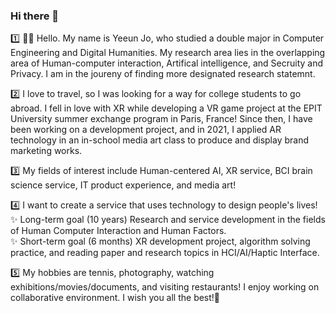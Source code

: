 ### Hi there 👋  

1️⃣ 🧑‍🚀 Hello. My name is Yeeun Jo, who studied a double major in Computer Engineering and Digital Humanities. My research area lies in the overlapping area of Human-computer interaction, Artifical intelligence, and Secruity and Privacy. I am in the joureny of finding more designated research statemnt.

2️⃣ I love to travel, so I was looking for a way for college students to go abroad. I fell in love with XR while developing a VR game project at the EPIT University summer exchange program in Paris, France! Since then, I have been working on a development project, and in 2021, I applied AR technology in an in-school media art class to produce and display brand marketing works. 

3️⃣ My fields of interest include Human-centered AI, XR service, BCI brain science service, IT product experience, and media art!

4️⃣ I want to create a service that uses technology to design people's lives!<br>
✨ Long-term goal (10 years) Research and service development in the fields of Human Computer Interaction and Human Factors.<br>
✨ Short-term goal (6 months) XR development project, algorithm solving practice, and reading paper and research topics in HCI/AI/Haptic Interface. 

5️⃣ My hobbies are tennis, photography, watching exhibitions/movies/documents, and visiting restaurants! I enjoy working on collaborative environment. I wish you all the best!💜

<!--
[![Ye Eun's github stats](https://github-readme-stats.vercel.app/api?username=yjo5252&show_icons=true&theme=dracula)](https://github.com/yjo5252/github-readme-stats)
-->
<!-- [![Hits](https://hits.seeyoufarm.com/api/count/incr/badge.svg?url=https%3A%2F%2Fgithub.com%2Fyjo5252&count_bg=%233DA7C8&title_bg=%23555555&icon=&icon_color=%23E7E7E7&title=hits&edge_flat=false)](https://hits.seeyoufarm.com)
-->

<!--
**yjo5252/yjo5252** is a ✨ _special_ ✨ repository because its `README.md` (this file) appears on your GitHub profile.

Here are some ideas to get you started:

- 🔭 I’m currently working on ...
- 🌱 I’m currently learning ...
- 👯 I’m looking to collaborate on ...
- 🤔 I’m looking for help with ...
- 💬 Ask me about ...
- 📫 How to reach me: ...
- 😄 Pronouns: ...
- ⚡ Fun fact: ...
-->
